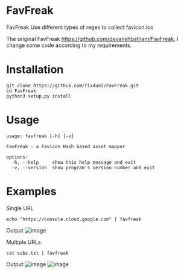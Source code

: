 # FavFreak
FavFreak Use different types of regex to collect favicon.ico

The original FavFreak https://github.com/devanshbatham/FavFreak, I change some code according to my requirements.

# Installation
```
git clone https://github.com/rix4uni/FavFreak.git
cd FavFreak
python3 setup.py install
```

# Usage
```
usage: favfreak [-h] [-v]

FavFreak - a Favicon Hash based asset mapper

options:
  -h, --help     show this help message and exit
  -v, --version  show program's version number and exit
```

# Examples

Single URL
```
echo "https://console.cloud.google.com" | favfreak
```

Output
![image](https://github.com/rix4uni/FavFreak/assets/72344025/57ec74ca-aca4-4a54-86d9-15ae836480d0)


Multiple URLs
```
cat subs.txt | favfreak
```

Output
![image](https://github.com/rix4uni/FavFreak/assets/72344025/3e7f8833-a4c8-46c3-8570-724b99507217)
![image](https://github.com/rix4uni/FavFreak/assets/72344025/63cd7600-7e59-4140-b924-c96f82a6afe1)

